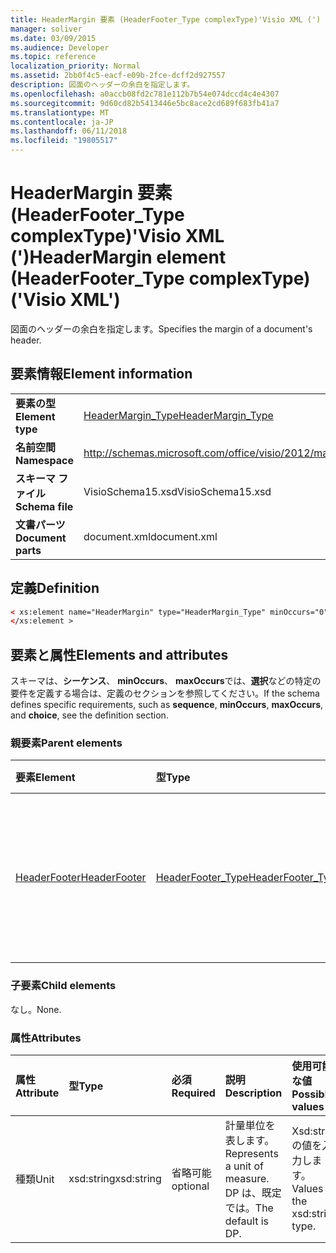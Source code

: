 ```yaml
---
title: HeaderMargin 要素 (HeaderFooter_Type complexType)'Visio XML (')
manager: soliver
ms.date: 03/09/2015
ms.audience: Developer
ms.topic: reference
localization_priority: Normal
ms.assetid: 2bb0f4c5-eacf-e09b-2fce-dcff2d927557
description: 図面のヘッダーの余白を指定します。
ms.openlocfilehash: a0accb08fd2c781e112b7b54e074dccd4c4e4307
ms.sourcegitcommit: 9d60cd82b5413446e5bc8ace2cd689f683fb41a7
ms.translationtype: MT
ms.contentlocale: ja-JP
ms.lasthandoff: 06/11/2018
ms.locfileid: "19805517"
---
```

# <a name="headermargin-element-headerfootertype-complextype-visio-xml"></a><span data-ttu-id="d6783-103">HeaderMargin 要素 (HeaderFooter_Type complexType)'Visio XML (')</span><span class="sxs-lookup"><span data-stu-id="d6783-103">HeaderMargin element (HeaderFooter_Type complexType) ('Visio XML')</span></span>

<span data-ttu-id="d6783-104">図面のヘッダーの余白を指定します。</span><span class="sxs-lookup"><span data-stu-id="d6783-104">Specifies the margin of a document's header.</span></span>
  
## <a name="element-information"></a><span data-ttu-id="d6783-105">要素情報</span><span class="sxs-lookup"><span data-stu-id="d6783-105">Element information</span></span>

|||
|:-----|:-----|
|<span data-ttu-id="d6783-106">**要素の型**</span><span class="sxs-lookup"><span data-stu-id="d6783-106">**Element type**</span></span> <br/> |[<span data-ttu-id="d6783-107">HeaderMargin_Type</span><span class="sxs-lookup"><span data-stu-id="d6783-107">HeaderMargin_Type</span></span>](headermargin_type-complextypevisio-xml.md) <br/> |
|<span data-ttu-id="d6783-108">**名前空間**</span><span class="sxs-lookup"><span data-stu-id="d6783-108">**Namespace**</span></span> <br/> |http://schemas.microsoft.com/office/visio/2012/main  <br/> |
|<span data-ttu-id="d6783-109">**スキーマ ファイル**</span><span class="sxs-lookup"><span data-stu-id="d6783-109">**Schema file**</span></span> <br/> |<span data-ttu-id="d6783-110">VisioSchema15.xsd</span><span class="sxs-lookup"><span data-stu-id="d6783-110">VisioSchema15.xsd</span></span>  <br/> |
|<span data-ttu-id="d6783-111">**文書パーツ**</span><span class="sxs-lookup"><span data-stu-id="d6783-111">**Document parts**</span></span> <br/> |<span data-ttu-id="d6783-112">document.xml</span><span class="sxs-lookup"><span data-stu-id="d6783-112">document.xml</span></span>  <br/> |
   
## <a name="definition"></a><span data-ttu-id="d6783-113">定義</span><span class="sxs-lookup"><span data-stu-id="d6783-113">Definition</span></span>

```XML
< xs:element name="HeaderMargin" type="HeaderMargin_Type" minOccurs="0" maxOccurs="1" >
</xs:element >
```

## <a name="elements-and-attributes"></a><span data-ttu-id="d6783-114">要素と属性</span><span class="sxs-lookup"><span data-stu-id="d6783-114">Elements and attributes</span></span>

<span data-ttu-id="d6783-115">スキーマは、**シーケンス**、 **minOccurs**、 **maxOccurs**では、**選択**などの特定の要件を定義する場合は、定義のセクションを参照してください。</span><span class="sxs-lookup"><span data-stu-id="d6783-115">If the schema defines specific requirements, such as **sequence**, **minOccurs**, **maxOccurs**, and **choice**, see the definition section.</span></span> 
  
### <a name="parent-elements"></a><span data-ttu-id="d6783-116">親要素</span><span class="sxs-lookup"><span data-stu-id="d6783-116">Parent elements</span></span>

|<span data-ttu-id="d6783-117">**要素**</span><span class="sxs-lookup"><span data-stu-id="d6783-117">**Element**</span></span>|<span data-ttu-id="d6783-118">**型**</span><span class="sxs-lookup"><span data-stu-id="d6783-118">**Type**</span></span>|<span data-ttu-id="d6783-119">**説明**</span><span class="sxs-lookup"><span data-stu-id="d6783-119">**Description**</span></span>|
|:-----|:-----|:-----|
|[<span data-ttu-id="d6783-120">HeaderFooter</span><span class="sxs-lookup"><span data-stu-id="d6783-120">HeaderFooter</span></span>](headerfooter-element-visiodocument_type-complextypevisio-xml.md) <br/> |[<span data-ttu-id="d6783-121">HeaderFooter_Type</span><span class="sxs-lookup"><span data-stu-id="d6783-121">HeaderFooter_Type</span></span>](headerfooter_type-complextypevisio-xml.md) <br/> |<span data-ttu-id="d6783-122">ドキュメントのヘッダーとフッターの要素が含まれています。</span><span class="sxs-lookup"><span data-stu-id="d6783-122">Contains elements for a document's header and footer.</span></span>  <br/> |
   
### <a name="child-elements"></a><span data-ttu-id="d6783-123">子要素</span><span class="sxs-lookup"><span data-stu-id="d6783-123">Child elements</span></span>

<span data-ttu-id="d6783-124">なし。</span><span class="sxs-lookup"><span data-stu-id="d6783-124">None.</span></span>
  
### <a name="attributes"></a><span data-ttu-id="d6783-125">属性</span><span class="sxs-lookup"><span data-stu-id="d6783-125">Attributes</span></span>

|<span data-ttu-id="d6783-126">**属性**</span><span class="sxs-lookup"><span data-stu-id="d6783-126">**Attribute**</span></span>|<span data-ttu-id="d6783-127">**型**</span><span class="sxs-lookup"><span data-stu-id="d6783-127">**Type**</span></span>|<span data-ttu-id="d6783-128">**必須**</span><span class="sxs-lookup"><span data-stu-id="d6783-128">**Required**</span></span>|<span data-ttu-id="d6783-129">**説明**</span><span class="sxs-lookup"><span data-stu-id="d6783-129">**Description**</span></span>|<span data-ttu-id="d6783-130">**使用可能な値**</span><span class="sxs-lookup"><span data-stu-id="d6783-130">**Possible values**</span></span>|
|:-----|:-----|:-----|:-----|:-----|
|<span data-ttu-id="d6783-131">種類</span><span class="sxs-lookup"><span data-stu-id="d6783-131">Unit</span></span>  <br/> |<span data-ttu-id="d6783-132">xsd:string</span><span class="sxs-lookup"><span data-stu-id="d6783-132">xsd:string</span></span>  <br/> |<span data-ttu-id="d6783-133">省略可能</span><span class="sxs-lookup"><span data-stu-id="d6783-133">optional</span></span>  <br/> |<span data-ttu-id="d6783-134">計量単位を表します。</span><span class="sxs-lookup"><span data-stu-id="d6783-134">Represents a unit of measure.</span></span> <span data-ttu-id="d6783-135">DP は、既定では。</span><span class="sxs-lookup"><span data-stu-id="d6783-135">The default is DP.</span></span>  <br/> |<span data-ttu-id="d6783-136">Xsd:string の値を入力します。</span><span class="sxs-lookup"><span data-stu-id="d6783-136">Values of the xsd:string type.</span></span>  <br/> |
   

